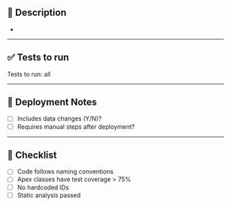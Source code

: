 ## 📝 Description
<!-- Provide a summary of the changes in this PR -->

- 

---

## ✅ Tests to run
<!-- 
List the test classes to run for validation. 
Options:
  - `all` → Runs all local tests in the org
  - `TestClassA, TestClassB` → Runs only the specified test classes
-->
Tests to run: all

---

## 📂 Deployment Notes
- [ ] Includes data changes (Y/N)?
- [ ] Requires manual steps after deployment?

---

## 🔎 Checklist
- [ ] Code follows naming conventions
- [ ] Apex classes have test coverage > 75%
- [ ] No hardcoded IDs
- [ ] Static analysis passed
